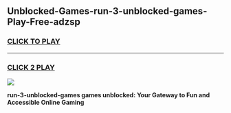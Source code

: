 
## Unblocked-Games-run-3-unblocked-games-Play-Free-adzsp
<h3>
<a href="https://premium76.site?title=run-3-unblocked-games&ref=21A">CLICK TO PLAY</a></h3>
<hr>

<h3>
<a href="https://premium76.site?title=run-3-unblocked-games&ref=21A">CLICK 2 PLAY</a>
  
</h3>

<a href="https://premium76.site?title=run-3-unblocked-games&ref=21A"><img src="https://clearcache.store/games.png"></a>


**run-3-unblocked-games games unblocked: Your Gateway to Fun and Accessible Online Gaming**
